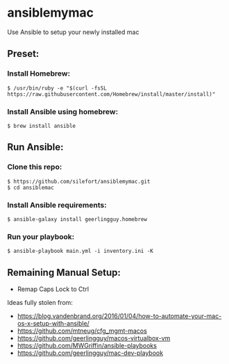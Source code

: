 # ansiblemymac

Use Ansible to setup your newly installed mac

## Preset:

### Install Homebrew:

	$ /usr/bin/ruby -e "$(curl -fsSL https://raw.githubusercontent.com/Homebrew/install/master/install)"	

### Install Ansible using homebrew:

	$ brew install ansible


## Run Ansible:

### Clone this repo:

	$ https://github.com/silefort/ansiblemymac.git 
	$ cd ansiblemac

### Install Ansible requirements:

	$ ansible-galaxy install geerlingguy.homebrew

### Run your playbook:

	$ ansible-playbook main.yml -i inventory.ini -K 

## Remaining Manual Setup:

* Remap Caps Lock to Ctrl


Ideas fully stolen from:
* https://blog.vandenbrand.org/2016/01/04/how-to-automate-your-mac-os-x-setup-with-ansible/
* https://github.com/mtneug/cfg_mgmt-macos
* https://github.com/geerlingguy/macos-virtualbox-vm
* https://github.com/MWGriffin/ansible-playbooks
* https://github.com/geerlingguy/mac-dev-playbook

